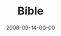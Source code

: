 ---
layout: message
category: message
series: "Core Strength"
title: "Bible"
date: 2008-09-14-00-00
message_id: 516
audio: "http://s3.amazonaws.com/crossroads-media/messages/audio/CoreStrength2.mp3"
audio-duration: "31:57"
notes-description: ""
notes: "http://s3.amazonaws.com/crossroads-media/documents/SN_09-13-14_08.pdf"
notes-title: "Core Strength&#58; Bible (Study Notes)"
program: "http://s3.amazonaws.com/crossroads-media/documents/0913_14Program.pdf"
description: "Brian Tome discusses how to build Core Strength through reading the bible."
video: "http://s3.amazonaws.com/crossroads-media/messages/video/CoreStrength2.mp4"
video-duration: "31:50"
yt-embed-url: "//www.youtube.com/embed/upKctlXtGio"
video-image: "http://s3.amazonaws.com/crossroads-media/images/CoreStrength2-still.jpg"
tag: 
 - bible
 - revolution
 - disciplines
 - tome
 - reading
 - study
 - chair
explicit: false
---